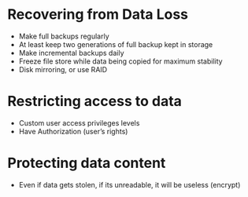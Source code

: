 # Recovering from Data Loss
- Make full backups regularly
 - At least keep two generations of full backup kept in storage
 - Make incremental backups daily
- Freeze file store while data being copied for maximum stability
- Disk mirroring, or use RAID

# Restricting access to data
- Custom user access privileges levels
- Have Authorization (user’s rights)

# Protecting data content
- Even if data gets stolen, if its unreadable, it will be useless (encrypt)